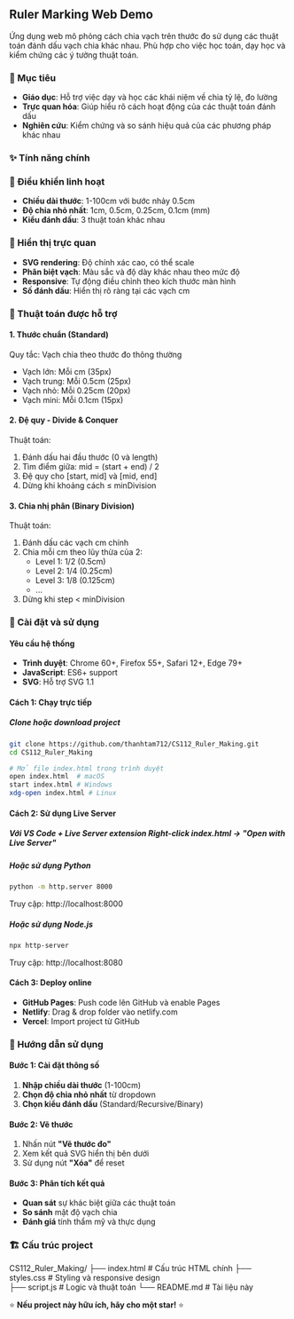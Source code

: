 ## Ruler Marking Web Demo

Ứng dụng web mô phỏng cách chia vạch trên thước đo sử dụng các thuật toán đánh dấu vạch chia khác nhau. Phù hợp cho việc học toán, dạy học và kiểm chứng các ý tưởng thuật toán.

### 🎯 Mục tiêu

- **Giáo dục**: Hỗ trợ việc dạy và học các khái niệm về chia tỷ lệ, đo lường
- **Trực quan hóa**: Giúp hiểu rõ cách hoạt động của các thuật toán đánh dấu
- **Nghiên cứu**: Kiểm chứng và so sánh hiệu quả của các phương pháp khác nhau

### ✨ Tính năng chính

### 🔧 Điều khiển linh hoạt
- **Chiều dài thước**: 1-100cm với bước nhảy 0.5cm
- **Độ chia nhỏ nhất**: 1cm, 0.5cm, 0.25cm, 0.1cm (mm)
- **Kiểu đánh dấu**: 3 thuật toán khác nhau

### 🎨 Hiển thị trực quan
- **SVG rendering**: Độ chính xác cao, có thể scale
- **Phân biệt vạch**: Màu sắc và độ dày khác nhau theo mức độ
- **Responsive**: Tự động điều chỉnh theo kích thước màn hình
- **Số đánh dấu**: Hiển thị rõ ràng tại các vạch cm

### 🧮 Thuật toán được hỗ trợ

#### 1. **Thước chuẩn (Standard)**
Quy tắc: Vạch chia theo thước đo thông thường
- Vạch lớn: Mỗi cm (35px)
- Vạch trung: Mỗi 0.5cm (25px)  
- Vạch nhỏ: Mỗi 0.25cm (20px)
- Vạch mini: Mỗi 0.1cm (15px)

#### 2. **Đệ quy - Divide & Conquer**
Thuật toán:
1. Đánh dấu hai đầu thước (0 và length)
2. Tìm điểm giữa: mid = (start + end) / 2
3. Đệ quy cho [start, mid] và [mid, end]
4. Dừng khi khoảng cách ≤ minDivision

#### 3. **Chia nhị phân (Binary Division)**
Thuật toán:
1. Đánh dấu các vạch cm chính
2. Chia mỗi cm theo lũy thừa của 2:
   - Level 1: 1/2 (0.5cm)
   - Level 2: 1/4 (0.25cm)  
   - Level 3: 1/8 (0.125cm)
   - ...
3. Dừng khi step < minDivision

### 🚀 Cài đặt và sử dụng

#### Yêu cầu hệ thống
- **Trình duyệt**: Chrome 60+, Firefox 55+, Safari 12+, Edge 79+
- **JavaScript**: ES6+ support
- **SVG**: Hỗ trợ SVG 1.1

#### Cách 1: Chạy trực tiếp
##### Clone hoặc download project
```bash
git clone https://github.com/thanhtam712/CS112_Ruler_Making.git
cd CS112_Ruler_Making

# Mở file index.html trong trình duyệt
open index.html  # macOS
start index.html # Windows
xdg-open index.html # Linux
```
#### Cách 2: Sử dụng Live Server
##### Với VS Code + Live Server extension Right-click index.html → "Open with Live Server"
##### Hoặc sử dụng Python
```bash
python -m http.server 8000
```
Truy cập: http://localhost:8000
##### Hoặc sử dụng Node.js
```bash
npx http-server
```
Truy cập: http://localhost:8080

#### Cách 3: Deploy online
- **GitHub Pages**: Push code lên GitHub và enable Pages
- **Netlify**: Drag & drop folder vào netlify.com
- **Vercel**: Import project từ GitHub

### 📖 Hướng dẫn sử dụng

#### Bước 1: Cài đặt thông số
1. **Nhập chiều dài thước** (1-100cm)
2. **Chọn độ chia nhỏ nhất** từ dropdown
3. **Chọn kiểu đánh dấu** (Standard/Recursive/Binary)

#### Bước 2: Vẽ thước
1. Nhấn nút **"Vẽ thước đo"**
2. Xem kết quả SVG hiển thị bên dưới
3. Sử dụng nút **"Xóa"** để reset

#### Bước 3: Phân tích kết quả
- **Quan sát** sự khác biệt giữa các thuật toán
- **So sánh** mật độ vạch chia
- **Đánh giá** tính thẩm mỹ và thực dụng

### 🏗️ Cấu trúc project

CS112_Ruler_Making/
├── index.html          # Cấu trúc HTML chính
├── styles.css          # Styling và responsive design  
├── script.js           # Logic và thuật toán
└── README.md           # Tài liệu này

⭐ **Nếu project này hữu ích, hãy cho một star!** ⭐
